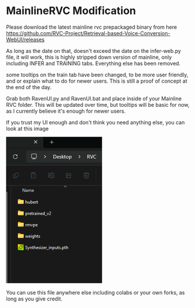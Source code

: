 # MainlineRVC Modification

Please download the latest mainline rvc prepackaged binary from here https://github.com/RVC-Project/Retrieval-based-Voice-Conversion-WebUI/releases

As long as the date on that, doesn't exceed the date on the infer-web.py file, it will work, this is highly stripped down version of mainline, only including INFER and TRAINING tabs. Everything else has been removed.

some tooltips on the train tab have been changed, to be more user friendly, and or explain what to do for newer users. This is still a proof of concept at the end of the day.

Grab both RavenUI.py and RavenUI.bat and place inside of your Mainline RVC folder. This will be updated over time, but tooltips will be basic for now, as I currently believe it's enough for newer users.

If you trust my UI enough and don't think you need anything else, you can look at this image

![RavenAssets](https://github.com/RavenCutie21/MainlineRVC/blob/main/assets%20folder.png?raw=true)

You can use this file anywhere else including colabs or your own forks, as long as you give credit.

